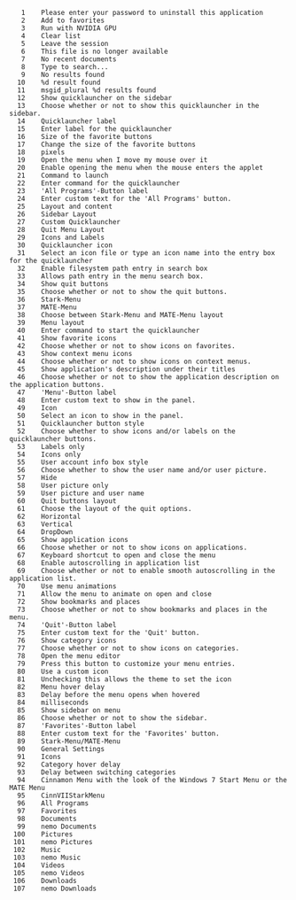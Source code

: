        1	Please enter your password to uninstall this application
       2	Add to favorites
       3	Run with NVIDIA GPU
       4	Clear list
       5	Leave the session
       6	This file is no longer available
       7	No recent documents
       8	Type to search...
       9	No results found
      10	%d result found
      11	msgid_plural %d results found
      12	Show quicklauncher on the sidebar
      13	Choose whether or not to show this quicklauncher in the sidebar.
      14	Quicklauncher label
      15	Enter label for the quicklauncher
      16	Size of the favorite buttons
      17	Change the size of the favorite buttons
      18	pixels
      19	Open the menu when I move my mouse over it
      20	Enable opening the menu when the mouse enters the applet
      21	Command to launch
      22	Enter command for the quicklauncher
      23	'All Programs'-Button label
      24	Enter custom text for the 'All Programs' button.
      25	Layout and content
      26	Sidebar Layout
      27	Custom Quicklauncher
      28	Quit Menu Layout
      29	Icons and Labels
      30	Quicklauncher icon
      31	Select an icon file or type an icon name into the entry box for the quicklauncher
      32	Enable filesystem path entry in search box
      33	Allows path entry in the menu search box.
      34	Show quit buttons
      35	Choose whether or not to show the quit buttons.
      36	Stark-Menu
      37	MATE-Menu
      38	Choose between Stark-Menu and MATE-Menu layout
      39	Menu layout
      40	Enter command to start the quicklauncher
      41	Show favorite icons
      42	Choose whether or not to show icons on favorites.
      43	Show context menu icons
      44	Choose whether or not to show icons on context menus.
      45	Show application's description under their titles
      46	Choose whether or not to show the application description on the application buttons.
      47	'Menu'-Button label
      48	Enter custom text to show in the panel.
      49	Icon
      50	Select an icon to show in the panel.
      51	Quicklauncher button style
      52	Choose whether to show icons and/or labels on the quicklauncher buttons.
      53	Labels only
      54	Icons only
      55	User account info box style
      56	Choose whether to show the user name and/or user picture.
      57	Hide
      58	User picture only
      59	User picture and user name
      60	Quit buttons layout
      61	Choose the layout of the quit options.
      62	Horizontal
      63	Vertical
      64	DropDown
      65	Show application icons
      66	Choose whether or not to show icons on applications.
      67	Keyboard shortcut to open and close the menu
      68	Enable autoscrolling in application list
      69	Choose whether or not to enable smooth autoscrolling in the application list.
      70	Use menu animations
      71	Allow the menu to animate on open and close
      72	Show bookmarks and places
      73	Choose whether or not to show bookmarks and places in the menu.
      74	'Quit'-Button label
      75	Enter custom text for the 'Quit' button.
      76	Show category icons
      77	Choose whether or not to show icons on categories.
      78	Open the menu editor
      79	Press this button to customize your menu entries.
      80	Use a custom icon
      81	Unchecking this allows the theme to set the icon
      82	Menu hover delay
      83	Delay before the menu opens when hovered
      84	milliseconds
      85	Show sidebar on menu
      86	Choose whether or not to show the sidebar.
      87	'Favorites'-Button label
      88	Enter custom text for the 'Favorites' button.
      89	Stark-Menu/MATE-Menu
      90	General Settings
      91	Icons
      92	Category hover delay
      93	Delay between switching categories
      94	Cinnamon Menu with the look of the Windows 7 Start Menu or the MATE Menu
      95	CinnVIIStarkMenu
      96	All Programs
      97	Favorites
      98	Documents
      99	nemo Documents
     100	Pictures
     101	nemo Pictures
     102	Music
     103	nemo Music
     104	Videos
     105	nemo Videos
     106	Downloads
     107	nemo Downloads
